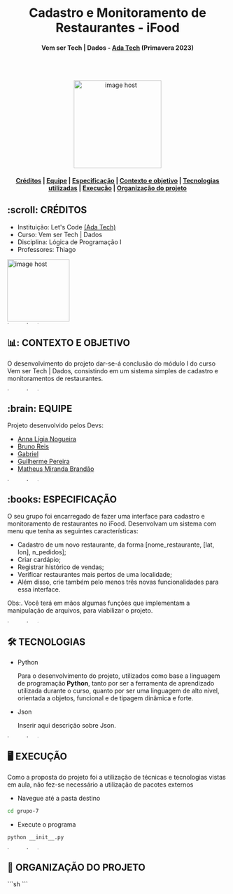 <h1 align="center"> Cadastro e Monitoramento de Restaurantes - iFood </h1>
<h4 align="center"> Vem ser Tech | Dados - <a href="https://www.linkedin.com/school/adatechbr">Ada Tech</a> (Primavera 2023) </h4>

<br>
</br>
<p align="center"> 
<a href="https://cdn.myportfolio.com/c8489c04-75f1-4bdc-b062-ae01d51f5d5a/2fd05462-bfe4-425f-a5c0-2bf47941914e_rwc_0x0x1244x1656x1244.gif?h=e226d8389a084ed355a8e3f7929c7357" target="_blank"><img src="https://cdn.myportfolio.com/c8489c04-75f1-4bdc-b062-ae01d51f5d5a/2fd05462-bfe4-425f-a5c0-2bf47941914e_rwc_0x0x1244x1656x1244.gif?h=e226d8389a084ed355a8e3f7929c7357" alt="image host" height="200px"/></a>
</p>

<h4> <p align="center"> <a href="#creditos">Créditos</a> | <a href="#equipe">Equipe</a> | <a href="#especificacao">Especificação</a> | <a href="#contexto">Contexto e objetivo</a> | <a href="#tecnologias">Tecnologias utilizadas</a> | <a href="execucao">Execução</a> | <a href="#organizacao">Organização do projeto</a> </p>

<h2 id="creditos"> :scroll: CRÉDITOS</h2>

- Instituição: Let's Code <a href="https://www.linkedin.com/school/adatechbr/">(Ada Tech)</a>
- Curso: Vem ser Tech | Dados
- Disciplina: Lógica de Programação I
- Professores: Thiago

<a href="https://imgbox.com/vtDMLq29" target="_blank"><img src="https://imgbox.com/vtDMLq29" alt="image host" height="142px"/></a>
<a href="https://imgbox.com/3tZuCnVg" target="_blank"><img src="https://images2.imgbox.com/42/88/3tZuCnVg_o.png" alt="image host" height="5px" width="900px"/></a>

<h2 id="contexto"> 📊: CONTEXTO E OBJETIVO</h2>

O desenvolvimento do projeto dar-se-á conclusão do módulo I do curso Vem ser Tech | Dados, consistindo em um sistema simples de cadastro e monitoramentos de restaurantes.

<a href="https://imgbox.com/3tZuCnVg" target="_blank"><img src="https://images2.imgbox.com/42/88/3tZuCnVg_o.png" alt="image host" height="5px" width="900px"/></a>

<h2 id="equipe"> :brain: EQUIPE</h2>

Projeto desenvolvido pelos Devs:

- [Anna Lígia Nogueira]()
- [Bruno Reis](https://github.com/brunorreiss)
- [Gabriel](https://github.com/gabrielvmdvital)
- [Guilherme Pereira]()
- [Matheus Miranda Brandão](https://github.com/MatBrands)

<a href="https://imgbox.com/3tZuCnVg" target="_blank"><img src="https://images2.imgbox.com/42/88/3tZuCnVg_o.png" alt="image host" height="5px" width="900px"/></a>

<h2 id="especificacao"> :books: ESPECIFICAÇÃO</h2>

O seu grupo foi encarregado de fazer uma interface para cadastro e monitoramento de restaurantes no iFood. Desenvolvam um sistema com menu que tenha as seguintes características:
- Cadastro de um novo restaurante, da forma [nome_restaurante, [lat, lon], n_pedidos];
- Criar cardápio;
- Registrar histórico de vendas;
- Verificar restaurantes mais pertos de uma localidade;
- Além disso, crie também pelo menos três novas funcionalidades para essa interface. 

Obs:. Você terá em mãos algumas funções que implementam a manipulação de arquivos, para viabilizar o projeto. 

<a href="https://imgbox.com/3tZuCnVg" target="_blank"><img src="https://images2.imgbox.com/42/88/3tZuCnVg_o.png" alt="image host" height="5px" width="900px"/></a>

<h2 id="tecnologias"> 🛠️ TECNOLOGIAS</h2>

<ul>
  <li>Python</li>
  <p> Para o desenvolvimento do projeto, utilizados como base a linguagem de programação<strong> Python</strong>, tanto por ser a ferramenta de aprendizado utilizada durante o curso, quanto por ser uma linguagem de alto nível, orientada a objetos, funcional e de tipagem dinâmica e forte. </p>
</ul> 
<ul>
  <li>Json</li>
  <p> Inserir aqui descrição sobre Json. </p>
</ul>

<a href="https://imgbox.com/3tZuCnVg" target="_blank"><img src="https://images2.imgbox.com/42/88/3tZuCnVg_o.png" alt="image host" height="5px" width="900px"/></a>

<h2 id="execucao"> 🖥️ EXECUÇÃO</h2>

Como a proposta do projeto foi a utilização de técnicas e tecnologias vistas em aula, não fez-se necessário a utilização de pacotes externos

- Navegue até a pasta destino
```sh
cd grupo-7
```

- Execute o programa
```sh
python __init__.py
```

<a href="https://imgbox.com/3tZuCnVg" target="_blank"><img src="https://images2.imgbox.com/42/88/3tZuCnVg_o.png" alt="image host" height="5px" width="900px"/></a>

<h2 id="organizacao"> 📂 ORGANIZAÇÃO DO PROJETO</h2>
```sh
```
